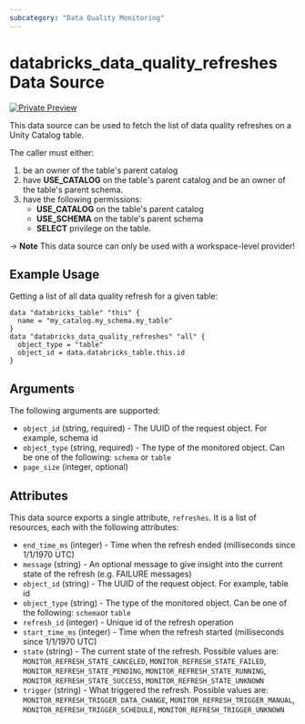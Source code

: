 ```yaml
---
subcategory: "Data Quality Monitoring"
---
```

# databricks_data_quality_refreshes Data Source
[![Private Preview](https://img.shields.io/badge/Release_Stage-Private_Preview-blueviolet)](https://docs.databricks.com/aws/en/release-notes/release-types)

This data source can be used to fetch the list of data quality refreshes on a Unity Catalog table.

The caller must either:
1. be an owner of the table's parent catalog
2. have **USE_CATALOG** on the table's parent catalog and be an owner of the table's parent schema.
3. have the following permissions:
   - **USE_CATALOG** on the table's parent catalog
   - **USE_SCHEMA** on the table's parent schema
   - **SELECT** privilege on the table.

-> **Note** This data source can only be used with a workspace-level provider!

## Example Usage
Getting a list of all data quality refresh for a given table:

```hcl
data "databricks_table" "this" {
  name = "my_catalog.my_schema.my_table"
}
data "databricks_data_quality_refreshes" "all" {
  object_type = "table"
  object_id = data.databricks_table.this.id
}
```

## Arguments
The following arguments are supported:
* `object_id` (string, required) - The UUID of the request object. For example, schema id
* `object_type` (string, required) - The type of the monitored object. Can be one of the following: `schema` or `table`
* `page_size` (integer, optional)


## Attributes
This data source exports a single attribute, `refreshes`. It is a list of resources, each with the following attributes:
* `end_time_ms` (integer) - Time when the refresh ended (milliseconds since 1/1/1970 UTC)
* `message` (string) - An optional message to give insight into the current state of the refresh (e.g. FAILURE messages)
* `object_id` (string) - The UUID of the request object. For example, table id
* `object_type` (string) - The type of the monitored object. Can be one of the following: `schema`or `table`
* `refresh_id` (integer) - Unique id of the refresh operation
* `start_time_ms` (integer) - Time when the refresh started (milliseconds since 1/1/1970 UTC)
* `state` (string) - The current state of the refresh. Possible values are: `MONITOR_REFRESH_STATE_CANCELED`, `MONITOR_REFRESH_STATE_FAILED`, `MONITOR_REFRESH_STATE_PENDING`, `MONITOR_REFRESH_STATE_RUNNING`, `MONITOR_REFRESH_STATE_SUCCESS`, `MONITOR_REFRESH_STATE_UNKNOWN`
* `trigger` (string) - What triggered the refresh. Possible values are: `MONITOR_REFRESH_TRIGGER_DATA_CHANGE`, `MONITOR_REFRESH_TRIGGER_MANUAL`, `MONITOR_REFRESH_TRIGGER_SCHEDULE`, `MONITOR_REFRESH_TRIGGER_UNKNOWN`
